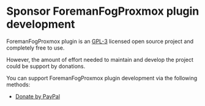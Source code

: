 # Sponsor ForemanFogProxmox plugin development

ForemanFogProxmox plugin is an [GPL-3](LICENSE) licensed open source project and completely free to use.

However, the amount of effort needed to maintain and develop the project could be support by donations.

You can support ForemanFogProxmox plugin development via the following methods:

* [Donate by PayPal](https://paypal.me/TristanRobert)